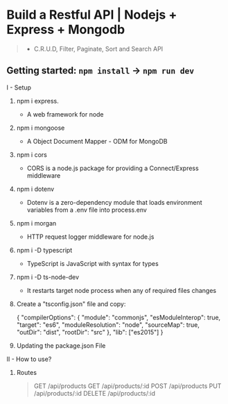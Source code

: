 # Build a Restful API | Nodejs + Express + Mongodb

> - C.R.U.D, Filter, Paginate, Sort and Search API

## Getting started: `npm install` -> `npm run dev`

I - Setup

1. npm i express.

   - A web framework for node

2. npm i mongoose

   - A Object Document Mapper - ODM for MongoDB

3. npm i cors

   - CORS is a node.js package for providing a Connect/Express middleware

4. npm i dotenv

   - Dotenv is a zero-dependency module that loads environment variables from a .env file into process.env

5. npm i morgan

   - HTTP request logger middleware for node.js

6. npm i -D typescript

   - TypeScript is JavaScript with syntax for types

7. npm i -D ts-node-dev

   - It restarts target node process when any of required files changes

8. Create a "tsconfig.json" file and copy:

   {
   "compilerOptions": {
   "module": "commonjs",
   "esModuleInterop": true,
   "target": "es6",
   "moduleResolution": "node",
   "sourceMap": true,
   "outDir": "dist",
   "rootDir": "src"
   },
   "lib": ["es2015"]
   }

9. Updating the package.json File

II - How to use?

1. Routes

   > GET /api/products
   > GET /api/products/:id
   > POST /api/products
   > PUT /api/products/:id
   > DELETE /api/products/:id
